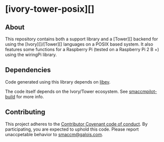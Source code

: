 
# [ivory-tower-posix][]

## About

This repository contains both a support library and a [Tower][] backend for
using the [Ivory][]/[Tower][] languages on a POSIX based system. It also 
features some functions for a Raspberry Pi (tested on a Raspberry Pi 2 B +)
using the wiringPi library.

## Dependencies

Code generated using this library depends on
[libev](http://software.schmorp.de/pkg/libev.html).

The code itself depends on the Ivory/Tower ecosystem. See
[smaccmpilot-build](https://github.com/galoisinc/smaccmpilot-build) for more
info.

## Contributing

This project adheres to the
[Contributor Covenant code of conduct](CODE_OF_CONDUCT.md).
By participating, you are expected to uphold this code. Please report unaccpetable
behavior to [smaccm@galois.com](mailto:smaccm@galois.com).
